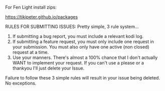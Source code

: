 For Fen Light install zips:

https://tikipeter.github.io/packages

RULES FOR SUBMITTING ISSUES:
Pretty simple, 3 rule system...

1. If submitting a bug report, you must include a relevant kodi log.
2. If submitting a feature request, you must only include one request in your submission. You must also only have one active (non closed) request at a time.
3. Use your manners. There's almost a 100% chance that I don't actually WANT to implement your request. If you can't use a please or a thankyou I'll just delete your Issue.

Failure to follow these 3 simple rules will result in your issue being deleted. No exceptions.
